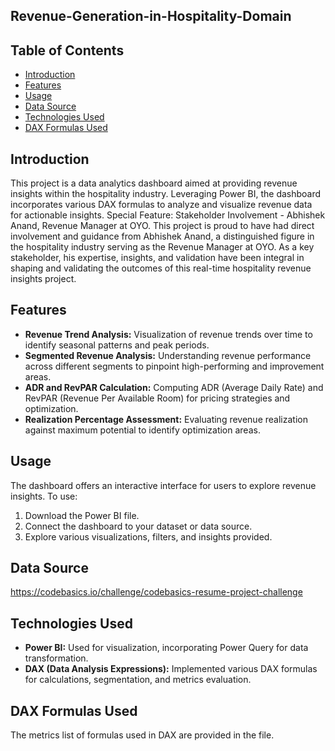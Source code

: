 ## Revenue-Generation-in-Hospitality-Domain
## Table of Contents
- [Introduction](#introduction)
- [Features](#features)
- [Usage](#usage)
- [Data Source](#data-source)
- [Technologies Used](#technologies-used)
- [DAX Formulas Used](#dax-formulas-used)

## Introduction
This project is a data analytics dashboard aimed at providing revenue insights within the hospitality industry. Leveraging Power BI, the dashboard incorporates various DAX formulas to analyze and visualize revenue data for actionable insights.
Special Feature: Stakeholder Involvement - Abhishek Anand, Revenue Manager at OYO. This project is proud to have had direct involvement and guidance from Abhishek Anand, a distinguished figure in the hospitality industry serving as the Revenue Manager at OYO. As a key stakeholder, his expertise, insights, and validation have been integral in shaping and validating the outcomes of this real-time hospitality revenue insights project.

## Features
- **Revenue Trend Analysis:** Visualization of revenue trends over time to identify seasonal patterns and peak periods.
- **Segmented Revenue Analysis:** Understanding revenue performance across different segments to pinpoint high-performing and improvement areas.
- **ADR and RevPAR Calculation:** Computing ADR (Average Daily Rate) and RevPAR (Revenue Per Available Room) for pricing strategies and optimization.
- **Realization Percentage Assessment:** Evaluating revenue realization against maximum potential to identify optimization areas.

## Usage
The dashboard offers an interactive interface for users to explore revenue insights. To use:
1. Download the Power BI file.
2. Connect the dashboard to your dataset or data source.
3. Explore various visualizations, filters, and insights provided.

## Data Source
https://codebasics.io/challenge/codebasics-resume-project-challenge

## Technologies Used
- **Power BI:** Used for visualization, incorporating Power Query for data transformation.
- **DAX (Data Analysis Expressions):** Implemented various DAX formulas for calculations, segmentation, and metrics evaluation.

## DAX Formulas Used
The metrics list of formulas used in DAX are provided in the file.

